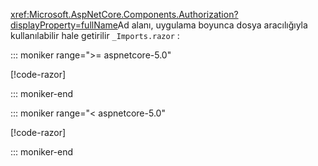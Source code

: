 <xref:Microsoft.AspNetCore.Components.Authorization?displayProperty=fullName>Ad alanı, uygulama boyunca dosya aracılığıyla kullanılabilir hale getirilir `_Imports.razor` :

::: moniker range=">= aspnetcore-5.0"

[!code-razor[](imports-standalone-5x.razor?highlight=3)]

::: moniker-end

::: moniker range="< aspnetcore-5.0"

[!code-razor[](imports-standalone-3x.razor?highlight=3)]

::: moniker-end
